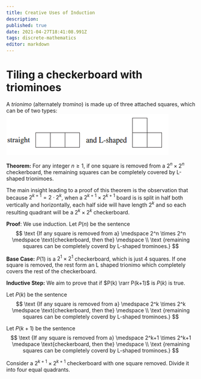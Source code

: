 ```yaml
---
title: Creative Uses of Induction
description: 
published: true
date: 2021-04-27T18:41:08.991Z
tags: discrete-mathematics
editor: markdown
---
```


# Tiling a checkerboard with triominoes
A *trionimo* (alternately *tromino*) is made up of three attached squares, which can be of two types: ![trionimoes.png](/trionimoes.png)


**Theorem:** For any integer $n \ge 1$, if one square is removed from a $2^n \times 2^n$ checkerboard, the remaining squares can be completely covered by L-shaped trionimoes.

The main insight leading to a proof of this theorem is the observation that because $2^{k+1}=2 \cdot 2^{k}$, when a $2^{k+1} \times 2^{k+1}$ board is is split in half both vertically and horizontally, each half side will have length $2^k$ and so each resulting quadrant will be a $2^{k} \times 2^{k}$ checkerboard. 

**Proof**:
We use induction. Let $P(n)$ be the sentence
$$
\text {If any square is removed from a} \medspace 2^n \times 2^n \medspace \text{checkerboard, then the} \medspace \\ \text {remaining squares can be completely coverd by L-shaped trominoes.}
$$

**Base Case:** $P(1)$ is a $2^1 \times 2^1$ checkerboard, which is just $4$ squares. If one square is removed, the rest form an L shaped trionimo which completely covers the rest of the checkerboard. 

**Inductive Step:** We aim to prove that if $P(k) \rarr P(k+1)$ is $P(k)$ is true. 

Let $P(k)$ be the sentence
$$
\text {If any square is removed from a} \medspace 2^k \times 2^k \medspace \text{checkerboard, then the} \medspace \\ \text {remaining squares can be completely coverd by L-shaped trominoes.}
$$

Let $P(k+1)$ be the sentence
$$
\text {If any square is removed from a} \medspace 2^k+1 \times 2^k+1 \medspace \text{checkerboard, then the} \medspace \\ \text {remaining squares can be completely coverd by L-shaped trominoes.}
$$

Consider a $2^{k+1} \times 2^{k+1}$ checkerboard with one square removed. Divide it into four equal quadrants. 
